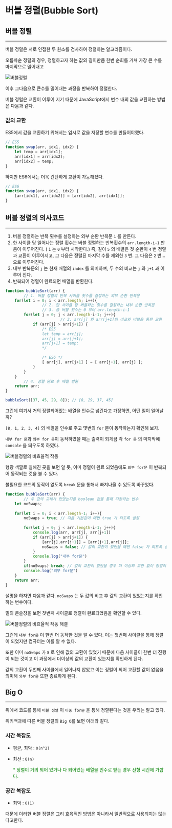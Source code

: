 # 버블 정렬(Bubble Sort)

## 버블 정렬

---

버블 정렬은 서로 인접한 두 원소를 검사하여 정렬하는 알고리즘이다.

오름차순 정렬의 경우, 정렬하고자 하는 값의 길이만큼 한번 순회를 거쳐 가장 큰 수를 마지막으로 밀어내고

![버블정렬](https://user-images.githubusercontent.com/79589584/158199435-58d799e8-8f2e-4dcd-8dd6-c19070e18822.png)


이후 그다음으로 큰수를 밀어내는 과정을 반복하여 정렬한다.

버블 정렬은 교환이 이루어 지기 때문에 JavaScript에서 변수 내의 값을 교환하는 방법은 다음과 같다.

### 값의 교환

ES5에서 값을 교환하기 위해서는 임시로 값을 저장할 변수를 만들어야했다.

```jsx
// ES5
function swap(arr, idx1, idx2) {
	let temp = arr[idx1];
	arr[idx1] = arr[idx2];
	arr[idx2] = temp;
}
```

하지만 ES6에서는 더욱 간단하게 교환이 가능해졌다.

```jsx
// ES6
function swap(arr, idx1, idx2) {
	[arr[idx1], arr[idx2]] = [arr[idx2], arr[idx1]];
}
```

## 버블 정렬의 의사코드

---

1. 버블 정렬하는 반복 횟수를 설정하는 외부 순환 반복문 `i` 를 만든다.
2. 한 사이클 당 일어나는 정렬 횟수는 버블 정렬하는 반복횟수의 `arr.length-i-1` 만큼이 이루어진다. ( `i` 는 `0` 부터 시작한다.)
즉, 길이 `5` 의 배열은 첫 순환이 `4` 번 정렬과 교환이 이루어지고, 그 다음은 정렬된 마지막 수를 제외한 `3` 번. 그 다음은 `2` 번... 으로 이루어진다.
3. 내부 반복문의 `j` 는 현재 배열의 `index` 를 의미하며, 두 수의 비교는 `j` 와 `j+1` 과 이루어 진다.
4. 반복되어 정렬이 완료되면 배열을 반환한다.

```jsx
function bubbleSort(arr) {
		// 1. 버블 정렬의 반복 사이클 횟수를 결정하는 외부 순환 반복문
    for(let i = 0; i < arr.length; i++){
				// 2. 한 사이클 당 버블하는 횟수를 결정하는 내부 순환 반복문
				// 3. 총 버블 횟수는 0 부터 arr.length-i-1
        for(let j = 0; j < arr.length-i-1; j++){
						// 3. arr[j] 와 arr[j+1]의 비교와 버블을 통한 교환
            if (arr[j] > arr[j+1]) {
                /* ES5
                let temp = arr[j];
                arr[j] = arr[j+1];
                arr[j+1] = temp;
                */

                /* ES6 */
                [ arr[j], arr[j+1] ] = [ arr[j+1], arr[j] ];
            }
        }
    }
		// 4. 정렬 완료 후 배열 반환
    return arr;
}

bubbleSort([37, 45, 29, 8]); // [8, 29, 37, 45]
```

그런데 여기서 거의 정렬되어있는 배열을 인수로 넘긴다고 가정하면, 어떤 일이 일어날까?

`[8, 1, 2, 3, 4]` 의 배열을 인수로 주고 몇번의 `for` 문이 동작하는지 확인해 보자.

`내부 for 문`과 `외부 for 문`이 동작하였을 때는 출력이 되게끔 각 `for 문` 의 마지막에 `console` 을 띄우도록 하였다.

![버블정렬의 비효율적 작동](https://user-images.githubusercontent.com/79589584/158199336-c8cf5910-717d-41b1-8e8f-268558a2e87d.JPG)


형광 색깔로 칠해진 곳을 보면 알 듯, 이미 정렬이 완료 되었음에도 `외부 for문` 이 반복되어 동작되는 것을 볼 수 있다.

불필요한 코드의 동작이 없도록 `break` 문을 통해서 빠져나올 수 있도록 바꾸었다.

```jsx
function bubbleSort(arr) {
		// 두 값의 교체가 있었는지를 boolean 값을 통해 저장하는 변수
    let noSwaps;
    
    for(let i = 0; i < arr.length-1; i++){
        noSwaps = true; // 처음 기본값이 매번 true 가 되도록 설정
        
        for(let j = 0; j < arr.length-i-1; j++){
            console.log(arr, arr[j], arr[j+1])
            if (arr[j] > arr[j+1]) {
                [arr[j],arr[j+1]] = [arr[j+1],arr[j]];
                noSwaps = false; // 값의 교환이 있었을 때엔 false 가 되도록 설정
            }
            console.log("내부 for문")
        }
        if(noSwaps) break; // 값의 교환이 없었을 경우 더 이상의 교환 없이 정렬이 완료됐으므로 외부 for문 종료
        console.log("외부 for문")
    }
    return arr;
}
```

설명을 하자면 다음과 같다. `noSwaps` 는 두 값의 비교 후 값의 교환이 있었는지를 확인하는 변수이다.

밑의 콘솔창을 보면 첫번째 사이클로 정렬이 완료되었음을 확인할 수 있다.

![버블정렬의 비효율적 작동 해결](https://user-images.githubusercontent.com/79589584/158199148-e2040f1f-d9c6-488c-bc7a-2e90adad7418.JPG)

그런데 `내부 for문` 이 한번 더 동작한 것을 알 수 있다. 이는 첫번째 사이클을 통해 정렬이 되었지만 컴퓨터는 이를 알 수 없다. 

또한 이미 `noSwaps` 가 `8` 로 인해 값의 교환이 있었기 때문에 다음 사이클이 한번 더 진행이 되는 것이고 이 과정에서 더이상의 값의 교환이 있는지를 확인하게 된다.

값의 교환이 두번째 사이클에서 일어나지 않았고 이는 정렬이 되어 교환할 값이 없음을 의미해 `외부 for문` 또한 종료하게 된다.

## Big O

---

위에서 코드를 통해 `버블 정렬` 이 `이중 for문` 을 통해 정렬된다는 것을 우리는 알고 있다.

위키백과에 따른 버블 정렬의 `Big O`를 보면 아래와 같다.

### 시간 복잡도

- 평균, 최악 : `O(n^2)`
- 최선 : `O(n)`

  <span style="color:green"> * 정렬이 거의 되어 있거나 다 되어있는 배열을 인수로 받는 경우 선형 시간에 가깝다.</span>

### 공간 복잡도

- 최악 : `O(1)`

때문에 이러한 버블 정렬은 그리 효육적인 방법은 아니라서 일반적으로 사용되지는 않는다고한다.